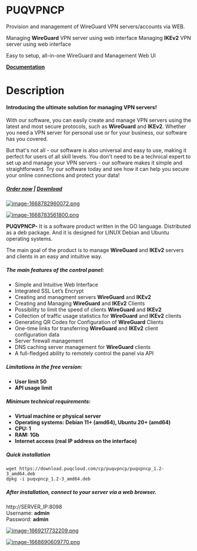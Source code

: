 # PUQVPNCP
Provision and management of WireGuard VPN servers/accounts via WEB.

Managing **WireGuard** VPN server using web interface
Managing **IKEv2** VPN server using web interface


Easy to setup, all-in-one WireGuard and Management Web UI

[**Documentation**](https://panel.puqcloud.com/link.php?id=42")

# Description

#### Introducing the ultimate solution <span class="hljs-keyword">for</span> managing VPN servers!

<span class="hljs-keyword">With</span> our software, you can easily create <span class="hljs-built_in">and</span> manage VPN servers <span class="hljs-keyword">using</span> the latest <span class="hljs-built_in">and</span> most secure protocols, such <span class="hljs-keyword">as</span> **WireGuard** <span class="hljs-built_in">and</span> **IKEv2**. Whether you need a VPN server <span class="hljs-keyword">for</span> personal use <span class="hljs-built_in">or</span> <span class="hljs-keyword">for</span> your business, our software has you covered.

But that<span class="hljs-comment">'s not all - our software is also universal and easy to use, making it perfect for users of all skill levels. You don't need to be a technical expert to set up and manage your VPN servers - our software makes it simple and straightforward.</span> <span class="hljs-keyword">Try</span> our software today <span class="hljs-built_in">and</span> see how it can help you secure your online connections <span class="hljs-built_in">and</span> protect your data!

##### [Order now](https://panel.puqcloud.com/index.php?rp=/store/puqvpn) | [Download](https://download.puqcloud.com/cp/puqvpncp/)

[![image-1668782960072.png](https://doc.puq.info/uploads/images/gallery/2022-11/scaled-1680-/image-1668782960072.png)](https://panel.puqcloud.com/index.php?rp=/store/puqvpn "https://panel.puqcloud.com/index.php?rp=/store/puqvpn")

[![image-1668783561800.png](https://doc.puq.info/uploads/images/gallery/2022-11/scaled-1680-/image-1668783561800.png)](https://www.wireguard.com/ "https://www.wireguard.com/")

****PUQVPNCP**-** It is a software product written in the GO language. Distributed as a deb package. And it is designed for LINUX Debian and Ubuntu operating systems.

The main goal of the product is to manage **WireGuard** and **IKEv2** servers and clients in an easy and intuitive way.

##### **The main features of the control panel:**

- Simple and Intuitive Web Interface
- Integrated SSL Let’s Encrypt
- Creating and managment servers **WireGuard** and **IKEv2**
- Creating and Managing **WireGuard** and **IKEv2** Clients
- Possibility to limit the speed of clients **WireGuard** and **IKEv2**
- Collection of traffic usage statistics for **WireGuard** and **IKEv2** clients
- Generating QR Codes for Configuration of **WireGuard** Clients
- One-time links for transferring **WireGuard** and **IKEv2** client configuration data
- Server firewall management
- DNS caching server management for **WireGuard** clients
- A full-fledged ability to remotely control the panel via API

##### **Limitations in the free version:**

- **User limit 50**
- **API usage limit**

##### **Minimum technical requirements:**

- **Virtual machine or physical server**
- **Operating systems: Debian 11+ (amd64), Ubuntu 20+ (amd64)**
- **CPU: 1**
- **RAM: 1Gb**
- **Internet access (real IP address on the interface)**

##### **Quick installation**

```shell
wget https://download.puqcloud.com/cp/puqvpncp/puqvpncp_1.2-3_amd64.deb
dpkg -i puqvpncp_1.2-3_amd64.deb
```

##### After installation, connect to your server via a web browser.

http://SERVER\_IP:8098  
Username: **admin**  
Password: **admin**

[![image-1669217732209.png](https://doc.puq.info/uploads/images/gallery/2022-11/scaled-1680-/image-1669217732209.png)](https://doc.puq.info/uploads/images/gallery/2022-11/image-1669217732209.png)

[![image-1668690609770.png](https://doc.puq.info/uploads/images/gallery/2022-11/scaled-1680-/image-1668690609770.png)](https://doc.puq.info/uploads/images/gallery/2022-11/image-1668690609770.png)
